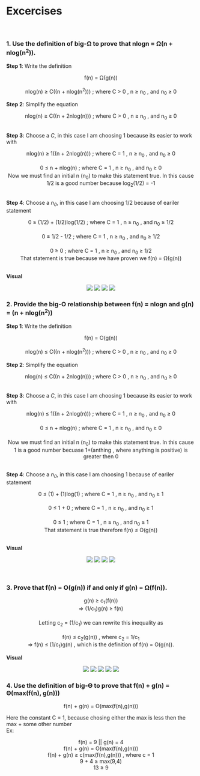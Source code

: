 # Excercises
<br>

### 1. Use the deﬁnition of big-Ω to prove that nlogn = Ω(n + nlog(n<sup>2</sup>)). 
<b>Step 1</b>: Write the definition<br>
<p align="center">
f(n) = Ω(g(n))<br><br>
nlog(n) &#8805; C((n + nlog(n<sup>2</sup>))) ; where C &#62; 0 , n &#8805; n<sub>0</sub> , and n<sub>0</sub> &#8805; 0
</p>

<b>Step 2</b>: Simplify the equation<br>
<p align="center">
nlog(n) &#8805; C((n + 2nlog(n))) ; where C &#62; 0 , n &#8805; n<sub>0</sub> , and n<sub>0</sub> &#8805; 0<br><br>
</p>

<b>Step 3</b>: Choose a <i>C</i>, in this case I am choosing 1 because its easier to work with<br>
<p align="center">
nlog(n) &#8805; 1((n + 2nlog(n))) ; where C = 1 , n &#8805; n<sub>0</sub> , and n<sub>0</sub> &#8805; 0<br><br>
0 &#8804; n + nlog(n) ; where C = 1 , n &#8805; n<sub>0</sub> , and n<sub>0</sub> &#8805; 0<br>
Now we must find an initial n (n<sub>0</sub>) to make this statement true. In this cause 1/2 is a good number because log<sub>2</sub>(1/2) = -1<br><br>
</p>

<b>Step 4</b>: Choose a <i>n<sub>0</sub></i>, in this case I am choosing 1/2 because of eariler statement<br>
<p align="center">
0 &#8805; (1/2) + (1/2)log(1/2) ; where C = 1 , n &#8805; n<sub>0</sub> , and n<sub>0</sub> &#8805; 1/2<br><br>
0 &#8805; 1/2 - 1/2 ; where C = 1 , n &#8805; n<sub>0</sub> , and n<sub>0</sub> &#8805; 1/2<br><br>
0 &#8805; 0 ; where C = 1 , n &#8805; n<sub>0</sub> , and n<sub>0</sub> &#8805; 1/2<br>That statement is true because we have proven we f(n) = &#937;(g(n))<br><br>

<b>Visual</b>
<p align="center">
  <img src="https://user-images.githubusercontent.com/13907836/52300498-d6cc4a80-293c-11e9-99b5-1d48405c5e54.png">
  <img src="https://user-images.githubusercontent.com/13907836/52300523-e481d000-293c-11e9-8210-6a8cf4c2fbec.png">
  <img src="https://user-images.githubusercontent.com/13907836/52300538-f499af80-293c-11e9-9750-26fabd0ee1d9.png">
  <img src="https://user-images.githubusercontent.com/13907836/52300563-02e7cb80-293d-11e9-850a-4b39491c6ab9.png">
</p>

### 2. Provide the big-O relationship between  f(n) = nlogn and g(n) = (n + nlog(n<sup>2</sup>))
<b>Step 1</b>: Write the definition<br>
<p align="center">
f(n) = O(g(n))<br><br>
nlog(n) &#8804; C((n + nlog(n<sup>2</sup>))) ; where C &#62; 0 , n &#8805; n<sub>0</sub> , and n<sub>0</sub> &#8805; 0
</p>

<b>Step 2</b>: Simplify the equation<br>
<p align="center">
nlog(n) &#8804; C((n + 2nlog(n))) ; where C &#62; 0 , n &#8805; n<sub>0</sub> , and n<sub>0</sub> &#8805; 0<br><br>
</p>

<b>Step 3</b>: Choose a <i>C</i>, in this case I am choosing 1 because its easier to work with<br>
<p align="center">
nlog(n) &#8804; 1((n + 2nlog(n))) ; where C = 1 , n &#8805; n<sub>0</sub> , and n<sub>0</sub> &#8805; 0<br><br>
0 &#8804; n + nlog(n) ; where C = 1 , n &#8805; n<sub>0</sub> , and n<sub>0</sub> &#8805; 0<br><br>
Now we must find an initial n (n<sub>0</sub>) to make this statement true. In this cause 1 is a good number becuase 1+(anthing , where anything is positive) is greater then 0<br><br>
</p>

<b>Step 4</b>: Choose a <i>n<sub>0</sub></i>, in this case I am choosing 1 because of eariler statement<br>
<p align="center">
0 &#8804; (1) + (1)log(1) ; where C = 1 , n &#8805; n<sub>0</sub> , and n<sub>0</sub> &#8805; 1<br><br>
0 &#8804; 1 + 0 ; where C = 1 , n &#8805; n<sub>0</sub> , and n<sub>0</sub> &#8805; 1<br><br>
0 &#8804; 1 ; where C = 1 , n &#8805; n<sub>0</sub> , and n<sub>0</sub> &#8805; 1<br>That statement is true therefore f(n) &#8804; O(g(n))<br><br>
</p>
<b>Visual</b>
<p align="center">
  <img src="https://user-images.githubusercontent.com/13907836/52298656-50ae0500-2938-11e9-9b77-c1d3fb663b4e.png">
  <img src="https://user-images.githubusercontent.com/13907836/52298712-7e934980-2938-11e9-8a71-4692dbd38e3f.png">
  <img src="https://user-images.githubusercontent.com/13907836/52298790-a8e50700-2938-11e9-8d9d-14f214dda186.png">
  <img src="https://user-images.githubusercontent.com/13907836/52298941-1729c980-2939-11e9-9ffc-bd579185ec97.png">
</p>

<br>

### 3. Prove that f(n) = O(g(n)) if and only if g(n) = Ω(f(n)).<br>
<p align="center">
g(n) &#8805; c<sub>1</sub>(f(n))<br>
=> (1/c<sub>1</sub>)g(n) &#8805; f(n)<br>
<br>
Letting c<sub>2</sub> = (1/c<sub>1</sub>) we can rewrite this inequality as <br><br>
f(n) &#8804; c<sub>2</sub>(g(n)) , where c<sub>2</sub> = 1/c<sub>1</sub><br>
=> f(n) &#8804; (1/c<sub>1</sub>)g(n) , which is the definition of f(n) = O(g(n)).
</p>
<b>Visual</b>
<p align="center">
  <img src="https://user-images.githubusercontent.com/13907836/52322194-04d97b00-298d-11e9-940e-2d62b87acbe3.png">
  <img src="https://user-images.githubusercontent.com/13907836/52322221-220e4980-298d-11e9-8a89-bf56c734e6bd.png">
  <img src="https://user-images.githubusercontent.com/13907836/52322276-54b84200-298d-11e9-823b-26a9981a6053.png">
  <img src="https://user-images.githubusercontent.com/13907836/52322283-5f72d700-298d-11e9-814a-c6727f2b03ba.png">
  <img src="https://user-images.githubusercontent.com/13907836/52322775-35baaf80-298f-11e9-9ad8-20d598838ebf.png">
</p>

### 4. Use the definition of big-Θ to prove that f(n) + g(n) = Θ(max(f(n), g(n)))<br>
<p align="center">
f(n) + g(n) = O(max(f(n),g(n)))
</p>
Here the constant C = 1, because chosing either the max is less then the max + some other number<br>
Ex:<br>
<p align="center">
f(n) = 9 || g(n) = 4 <br>
f(n) + g(n) = O(max(f(n),g(n))) <br>
f(n) + g(n) &#8805; c(max(f(n),g(n))) , where c = 1 <br>
9 + 4 &#8805; max(9,4) <br>
13 &#8805; 9 <br>
</p>
